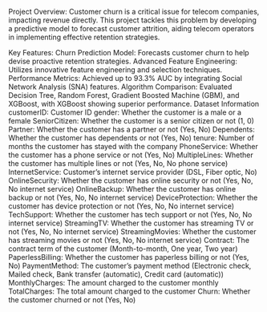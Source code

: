Project Overview:
Customer churn is a critical issue for telecom companies, impacting revenue directly. This project tackles this problem by developing a predictive model to forecast customer attrition, aiding telecom operators in implementing effective retention strategies.

Key Features:
Churn Prediction Model: Forecasts customer churn to help devise proactive retention strategies.
Advanced Feature Engineering: Utilizes innovative feature engineering and selection techniques.
Performance Metrics: Achieved up to 93.3% AUC by integrating Social Network Analysis (SNA) features.
Algorithm Comparison: Evaluated Decision Tree, Random Forest, Gradient Boosted Machine (GBM), and XGBoost, with XGBoost showing superior performance.
Dataset Information
customerID: Customer ID
gender: Whether the customer is a male or a female
SeniorCitizen: Whether the customer is a senior citizen or not (1, 0)
Partner: Whether the customer has a partner or not (Yes, No)
Dependents: Whether the customer has dependents or not (Yes, No)
tenure: Number of months the customer has stayed with the company
PhoneService: Whether the customer has a phone service or not (Yes, No)
MultipleLines: Whether the customer has multiple lines or not (Yes, No, No phone service)
InternetService: Customer’s internet service provider (DSL, Fiber optic, No)
OnlineSecurity: Whether the customer has online security or not (Yes, No, No internet service)
OnlineBackup: Whether the customer has online backup or not (Yes, No, No internet service)
DeviceProtection: Whether the customer has device protection or not (Yes, No, No internet service)
TechSupport: Whether the customer has tech support or not (Yes, No, No internet service)
StreamingTV: Whether the customer has streaming TV or not (Yes, No, No internet service)
StreamingMovies: Whether the customer has streaming movies or not (Yes, No, No internet service)
Contract: The contract term of the customer (Month-to-month, One year, Two year)
PaperlessBilling: Whether the customer has paperless billing or not (Yes, No)
PaymentMethod: The customer’s payment method (Electronic check, Mailed check, Bank transfer (automatic), Credit card (automatic))
MonthlyCharges: The amount charged to the customer monthly
TotalCharges: The total amount charged to the customer
Churn: Whether the customer churned or not (Yes, No)
